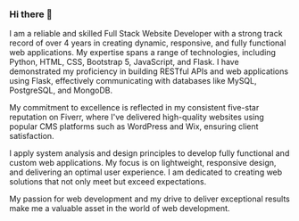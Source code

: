### Hi there 👋

I am a reliable and skilled Full Stack Website Developer with a strong track record of over 4 years in creating dynamic, responsive, and fully functional web applications. My expertise spans a range of technologies, including Python, HTML, CSS, Bootstrap 5, JavaScript, and Flask. I have demonstrated my proficiency in building RESTful APIs and web applications using Flask, effectively communicating with databases like MySQL, PostgreSQL, and MongoDB.

My commitment to excellence is reflected in my consistent five-star reputation on Fiverr, where I've delivered high-quality websites using popular CMS platforms such as WordPress and Wix, ensuring client satisfaction.

I apply system analysis and design principles to develop fully functional and custom web applications. My focus is on lightweight, responsive design, and delivering an optimal user experience. I am dedicated to creating web solutions that not only meet but exceed expectations.

My passion for web development and my drive to deliver exceptional results make me a valuable asset in the world of web development.
